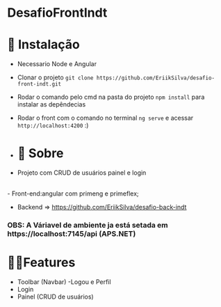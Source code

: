 # DesafioFrontIndt

# 💾 Instalação
- Necessario Node e Angular
- Clonar o projeto ```git clone https://github.com/EriikSilva/desafio-front-indt.git```
- Rodar o comando pelo cmd na pasta do projeto ```npm install``` para instalar as depêndecias
- Rodar o front com o comando no terminal ```ng serve``` e acessar ```http://localhost:4200``` :)

- # 💬 Sobre
- Projeto com CRUD de usuários painel e login
<br>
- Front-end:angular com primeng e primeflex;

- Backend => https://github.com/EriikSilva/desafio-back-indt

### OBS: A Váriavel de ambiente ja está setada em https://localhost:7145/api (APS.NET)

# 🐱‍👤Features
- Toolbar (Navbar)
 -Logou  e Perfil
- Login
- Painel (CRUD de usuários) 
